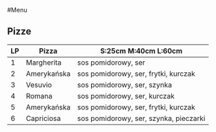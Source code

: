 
#Menu

## **Pizze**



| LP | Pizza  | S:25cm M:40cm L:60cm |
|----|-----------|-----------------------------------------|
| 1 | Margherita | sos pomidorowy, ser |
| 2 | Amerykańska | sos pomidorowy, ser, frytki, kurczak |
| 3 | Vesuvio | sos pomidorowy, ser, szynka |
| 4 | Romana |  sos pomidorowy, ser, kurczak |
| 5 | Amerykańska | sos pomidorowy, ser, frytki, kurczak |
| 6 | Capriciosa | sos pomidorowy, ser, szynka, pieczarki |
